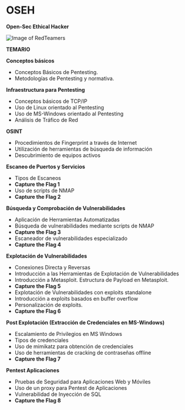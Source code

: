 # OSEH

**Open-Sec Ethical Hacker**

![Image of RedTeamers](https://www.open-sec.com/img/Coin-2020.png)

__TEMARIO__

**Conceptos básicos**
+ Conceptos Básicos de Pentesting.
+ Metodologías de Pentesting y normativa.

**Infraestructura para Pentesting**
+ Conceptos básicos de TCP/IP
+ Uso de Linux orientado al Pentesting
+ Uso de MS-Windows orientado al Pentesting
+ Análisis de Tráfico de Red

**OSINT**
+ Procedimientos de Fingerprint a través de Internet
+ Utilización de herramientas de búsqueda de información
+ Descubrimiento de equipos activos

**Escaneo de Puertos y Servicios**
+ Tipos de Escaneos
+ **Capture the Flag 1**
+ Uso de scripts de NMAP
+ **Capture the Flag 2**

**Búsqueda y Comprobación de Vulnerabilidades**
+ Aplicación de Herramientas Automatizadas
+ Búsqueda de vulnerabilidades mediante scripts de NMAP
+ **Capture the Flag 3**
+ Escaneador de vulnerabilidades especializado
+ **Capture the Flag 4**

**Explotación de Vulnerabilidades**
+ Conexiones Directa y Reversas
+ Introducción a las Herramientas de Explotación de Vulnerabilidades
+ Introducción a Metasploit. Estructura de Payload en Metasploit.
+ **Capture the Flag 5**
+ Explotación de Vulnerabilidades con exploits standalone
+ Introducción a exploits basados en buffer overflow
+ Personalización de exploits.
+ **Capture the Flag 6**

**Post Explotación (Extracción de Credenciales en MS-Windows)**
+ Escalamiento de Privilegios en MS Windows
+ Tipos de credenciales
+ Uso de mimikatz para obtención de credenciales
+ Uso de herramientas de cracking de contraseñas offline
+ **Capture the Flag 7**

**Pentest Aplicaciones**
+ Pruebas de Seguridad para Aplicaciones Web y Móviles
+ Uso de un proxy para Pentest de Aplicaciones
+ Vulnerabilidad de Inyección de SQL
+ **Capture the Flag 8**
